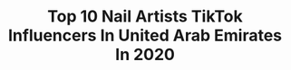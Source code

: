 ---
title: Top 10 Nail Artists TikTok Influencers In United Arab Emirates In 2020
description: >-
  Find top nail artists TikTok influencers in United Arab Emirates in 2020. Most popular hashtags: #healthyathome #tiktok #stayhome #covid19.
platform: TikTok
profiles:
  - username: "varunmishra70"
    fullname: >-
      Varun Mishra
    location: "United Arab Emirates"
    followers: 4283
    engagement: 1257
    commentsToLikes: 0.073307
    id: ckacvdmxtn8xn0i78iorypzd7
    verified: false
    hashtags: "#brokenheart, #attitudewalk, #slowmowalk, #attitude"
  - username: "melzarts"
    fullname: >-
      Melika👑
    location: "United Arab Emirates"
    followers: 10390
    engagement: 1129
    commentsToLikes: 0.053384
    id: cka0t0wrjny9m0i78muiua1y5
    verified: false
    hashtags: "#pumplikethat, #travel, #himym, #myquarantine"
  - username: "divyamadhu13"
    fullname: >-
      Divyadharshini
    location: "United Arab Emirates"
    followers: 237410
    engagement: 711
    commentsToLikes: 0.007285
    id: ck9gn82s3vk9y0j78snj4kzp9
    verified: false
    hashtags: "#poda, #tik, #bby, #djsuman"
  - username: "ananthu.tvm"
    fullname: >-
      ANANTHU
    location: "United Arab Emirates"
    followers: 2840
    engagement: 3600
    commentsToLikes: 0.089258
    id: ckac6esk5e34i0i786ph1338i
    verified: false
    hashtags: "#pengalooty, #tovino, #kattankapi, #achanammauyir"
  - username: "artphobia"
    fullname: >-
      ARTPHOBIA
    location: "United Arab Emirates"
    followers: 9221
    engagement: 1247
    commentsToLikes: 0.017121
    id: ck9uxlp9k0lhf0j78284ucu2k
    verified: false
    hashtags: "#tiktok, #gift, #giftforlove, #arttiktok"
  - username: "ruthieart"
    fullname: >-
      Soheila Hesham
    location: "United Arab Emirates"
    followers: 7246
    engagement: 870
    commentsToLikes: 0.030864
    id: ck9dxgf1yt79d0j78at14hq41
    verified: false
    hashtags: "#tiktokart, #followme, #aesthetic, #yummychallenge"
  - username: "illustrescu"
    fullname: >-
      Vlad Dumitrescu
    location: "United Arab Emirates"
    followers: 85674
    engagement: 877
    commentsToLikes: 0.009688
    id: ck81q4lxcfweo0j78n9huz185
    verified: true
    hashtags: "#pizzalover, #bemyvalentine, #coffee, #adobefresco"
  - username: "kook_111"
    fullname: >-
      Kawtherkhalili
    location: "United Arab Emirates"
    followers: 87366
    engagement: 315
    commentsToLikes: 0.042995
    id: ck9rl6pabwh0s0j78vdtqe0cp
    verified: false
    hashtags: "#perfumecheck, #dedoschallenge, #catsontiktok, #unboxing"
  - username: "satisfieddubai"
    fullname: >-
      Satisfied Dubai
    location: "United Arab Emirates"
    followers: 13971
    engagement: 368
    commentsToLikes: 0.059674
    id: ck9eo59wvmk890j78r60oypbn
    verified: false
    hashtags: "#pampertime, #holiday, #duet, #thriller"
  - username: "foodloreuae"
    fullname: >-
      foodloreuae
    location: "United Arab Emirates"
    followers: 6767
    engagement: 638
    commentsToLikes: 0.060934
    id: ck9gmev0orxhi0j78nbkdwpkj
    verified: false
    hashtags: "#chole, #sharestories, #workfromhome, #viral"
---